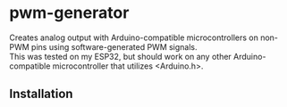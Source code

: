 # pwm-generator
Creates analog output with Arduino-compatible microcontrollers on non-PWM pins using software-generated PWM signals. \
This was tested on my ESP32, but should work on any other Arduino-compatible microcontroller that utilizes <Arduino.h>.

## Installation
